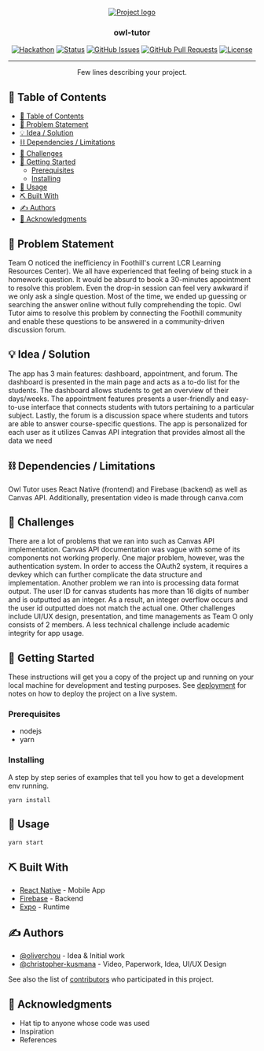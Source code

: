 <p align="center">
  <a href="" rel="noopener">
 <img src="https://d112y698adiu2z.cloudfront.net/photos/production/software_photos/002/308/394/datas/gallery.jpg" alt="Project logo"></a>
</p>
<h3 align="center">owl-tutor</h3>
<div align="center">

[![Hackathon](https://img.shields.io/badge/hackathon-name-orange.svg)](http://hackathon.url.com)
[![Status](https://img.shields.io/badge/status-active-success.svg)]()
[![GitHub Issues](https://img.shields.io/github/issues/kylelobo/The-Documentation-Compendium.svg)](https://github.com/kylelobo/The-Documentation-Compendium/issues)
[![GitHub Pull Requests](https://img.shields.io/github/issues-pr/kylelobo/The-Documentation-Compendium.svg)](https://github.com/kylelobo/The-Documentation-Compendium/pulls)
[![License](https://img.shields.io/badge/license-MIT-blue.svg)](LICENSE.md)

</div>

---

<p align="center"> Few lines describing your project.
    <br> 
</p>

## 📝 Table of Contents

- [📝 Table of Contents](#-table-of-contents)
- [🧐 Problem Statement <a name = "problem_statement"></a>](#-problem-statement-)
- [💡 Idea / Solution <a name = "idea"></a>](#-idea--solution-)
- [⛓️ Dependencies / Limitations <a name = "limitations"></a>](#️-dependencies--limitations-)
- [🚀 Challenges <a name = "future_scope"></a>](#-challenges-)
- [🏁 Getting Started <a name = "getting_started"></a>](#-getting-started-)
  - [Prerequisites](#prerequisites)
  - [Installing](#installing)
- [🎈 Usage <a name="usage"></a>](#-usage-)
- [⛏️ Built With <a name = "tech_stack"></a>](#️-built-with-)
- [✍️ Authors <a name = "authors"></a>](#️-authors-)
- [🎉 Acknowledgments <a name = "acknowledgments"></a>](#-acknowledgments-)

## 🧐 Problem Statement <a name = "problem_statement"></a>

Team O noticed the inefficiency in Foothill's current LCR Learning Resources Center). We all have experienced that feeling of being stuck in a homework question. It would be absurd to book a 30-minutes appointment to resolve this problem. Even the drop-in session can feel very awkward if we only ask a single question. Most of the time, we ended up guessing or searching the answer online without fully comprehending the topic. Owl Tutor aims to resolve this problem by connecting the Foothill community and enable these questions to be answered in a community-driven discussion forum.

## 💡 Idea / Solution <a name = "idea"></a>

The app has 3 main features: dashboard, appointment, and forum. The dashboard is presented in the main page and acts as a to-do list for the students. The dashboard allows students to get an overview of their days/weeks. The appointment features presents a user-friendly and easy-to-use interface that connects students with tutors pertaining to a particular subject. Lastly, the forum is a discussion space where students and tutors are able to answer course-specific questions. The app is personalized for each user as it utilizes Canvas API integration that provides almost all the data we need

## ⛓️ Dependencies / Limitations <a name = "limitations"></a>

Owl Tutor uses React Native (frontend) and Firebase (backend) as well as Canvas API. Additionally, presentation video is made through canva.com

## 🚀 Challenges <a name = "future_scope"></a>

There are a lot of problems that we ran into such as Canvas API implementation. Canvas API documentation was vague with some of its components not working properly. One major problem, however, was the authentication system. In order to access the OAuth2 system, it requires a devkey which can further complicate the data structure and implementation. Another problem we ran into is processing data format output. The user ID for canvas students has more than 16 digits of number and is outputted as an integer. As a result, an integer overflow occurs and the user id outputted does not match the actual one. Other challenges include UI/UX design, presentation, and time managements as Team O only consists of 2 members. A less technical challenge include academic integrity for app usage.

## 🏁 Getting Started <a name = "getting_started"></a>

These instructions will get you a copy of the project up and running on your local machine for development
and testing purposes. See [deployment](#deployment) for notes on how to deploy the project on a live system.

### Prerequisites

- nodejs
- yarn

### Installing

A step by step series of examples that tell you how to get a development env running.

```
yarn install
```

## 🎈 Usage <a name="usage"></a>

```
yarn start
```

## ⛏️ Built With <a name = "tech_stack"></a>

- [React Native](https://reactnative.dev/) - Mobile App
- [Firebase](https://firebase.google.com/) - Backend
- [Expo](https://expo.dev/) - Runtime

## ✍️ Authors <a name = "authors"></a>

- [@oliverchou](https://github.com/knhn1004) - Idea & Initial work
- [@christopher-kusmana](https://github.com/Christopher-Kusmana) - Video, Paperwork, Idea, UI/UX Design

See also the list of [contributors](https://github.com/kylelobo/The-Documentation-Compendium/contributors)
who participated in this project.

## 🎉 Acknowledgments <a name = "acknowledgments"></a>

- Hat tip to anyone whose code was used
- Inspiration
- References
